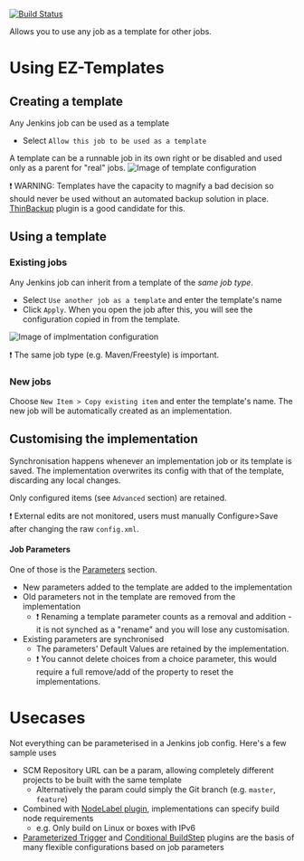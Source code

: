[![Build Status](https://jenkins.ci.cloudbees.com/buildStatus/icon?job=plugins/ez-templates-plugin)](https://jenkins.ci.cloudbees.com/job/plugins/ez-templates-plugin)

Allows you to use any job as a template for other jobs.


Using EZ-Templates
==================


Creating a template
-------------
Any Jenkins job can be used as a template
* Select `Allow this job to be used as a template`

A template can be a runnable job in its own right or be disabled and used only as a parent for "real" jobs.
![Image of template configuration](template.png)

:exclamation: WARNING: Templates have the capacity to magnify a bad decision so should never be used without an automated backup
solution in place. [ThinBackup][5] plugin is a good candidate for this.

Using a template
-------------------
### Existing jobs

Any Jenkins job can inherit from a template of the _same job type_. 
* Select `Use another job as a template` and enter the template's name
* Click `Apply`.  When you open the job after this, you will see the configuration copied in from the template.

![Image of implmentation configuration](implementation.png)

:exclamation: The same job type (e.g. Maven/Freestyle) is important.

### New jobs

Choose `New Item > Copy existing item` and enter the template's name. The new job will be automatically created as an implementation.


Customising the implementation
--------------

Synchronisation happens whenever an implementation job or its template is saved. The implementation overwrites its config with that of the template, discarding any local changes.

Only configured items (see `Advanced` section) are retained.

:exclamation: External edits are not monitored, users must manually Configure>Save after changing the raw `config.xml`.

#### Job Parameters

One of those is the [Parameters][1] section.

* New parameters added to the template are added to the implementation
* Old parameters not in the template are removed from the implementation
    * :exclamation: Renaming a template parameter counts as a removal and addition - it is not synched as a "rename" and you will lose any customisation.
* Existing parameters are synchronised
    * The parameters' Default Values are retained by the implementation.
    * :exclamation: You cannot delete choices from a choice parameter, this would require a full remove/add of the property to reset the implementations.

Usecases
========
Not everything can be parameterised in a Jenkins job config. Here's a few sample uses

* SCM Repository URL can be a param, allowing completely different projects to be built with the same template
    * Alternatively the param could simply the Git branch (e.g. ```master```, ```feature```)
* Combined with [NodeLabel plugin][2], implementations can specify build node requirements
    * e.g. Only build on Linux or boxes with IPv6
* [Parameterized Trigger][3] and [Conditional BuildStep][4] plugins are the basis of many flexible configurations based on job parameters

[1]: https://wiki.jenkins-ci.org/display/JENKINS/Parameterized+Build
[2]: https://wiki.jenkins-ci.org/display/JENKINS/NodeLabel+Parameter+Plugin
[3]: https://wiki.jenkins-ci.org/display/JENKINS/Parameterized+Trigger+Plugin
[4]: https://wiki.jenkins-ci.org/display/JENKINS/Conditional+BuildStep+Plugin
[5]: https://wiki.jenkins-ci.org/display/JENKINS/thinBackup
